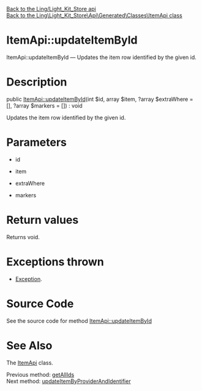 [Back to the Ling/Light_Kit_Store api](https://github.com/lingtalfi/Light_Kit_Store/blob/master/doc/api/Ling/Light_Kit_Store.md)<br>
[Back to the Ling\Light_Kit_Store\Api\Generated\Classes\ItemApi class](https://github.com/lingtalfi/Light_Kit_Store/blob/master/doc/api/Ling/Light_Kit_Store/Api/Generated/Classes/ItemApi.md)


ItemApi::updateItemById
================



ItemApi::updateItemById — Updates the item row identified by the given id.




Description
================


public [ItemApi::updateItemById](https://github.com/lingtalfi/Light_Kit_Store/blob/master/doc/api/Ling/Light_Kit_Store/Api/Generated/Classes/ItemApi/updateItemById.md)(int $id, array $item, ?array $extraWhere = [], ?array $markers = []) : void




Updates the item row identified by the given id.




Parameters
================


- id

    

- item

    

- extraWhere

    

- markers

    


Return values
================

Returns void.


Exceptions thrown
================

- [Exception](http://php.net/manual/en/class.exception.php).&nbsp;







Source Code
===========
See the source code for method [ItemApi::updateItemById](https://github.com/lingtalfi/Light_Kit_Store/blob/master/Api/Generated/Classes/ItemApi.php#L387-L393)


See Also
================

The [ItemApi](https://github.com/lingtalfi/Light_Kit_Store/blob/master/doc/api/Ling/Light_Kit_Store/Api/Generated/Classes/ItemApi.md) class.

Previous method: [getAllIds](https://github.com/lingtalfi/Light_Kit_Store/blob/master/doc/api/Ling/Light_Kit_Store/Api/Generated/Classes/ItemApi/getAllIds.md)<br>Next method: [updateItemByProviderAndIdentifier](https://github.com/lingtalfi/Light_Kit_Store/blob/master/doc/api/Ling/Light_Kit_Store/Api/Generated/Classes/ItemApi/updateItemByProviderAndIdentifier.md)<br>

